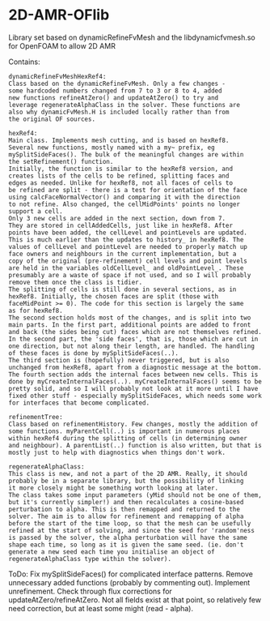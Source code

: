 2D-AMR-OFlib
============

Library set based on dynamicRefineFvMesh and the libdynamicfvmesh.so for OpenFOAM to allow 2D AMR

Contains:

	dynamicRefineFvMeshHexRef4:
	Class based on the dynamicRefineFvMesh. Only a few changes - 
	some hardcoded numbers changed from 7 to 3 or 8 to 4, added
	new functions refineAtZero() and updateAtZero() to try and
	leverage regenerateAlphaClass in the solver. These functions are
	also why dynamicFvMesh.H is included locally rather than from
	the original OF sources.

	hexRef4:
	Main class. Implements mesh cutting, and is based on hexRef8.
	Several new functions, mostly named with a my~ prefix, eg
	mySplitSideFaces(). The bulk of the meaningful changes are within
	the setRefinement() function.
	Initially, the function is similar to the hexRef8 version, and
	creates lists of the cells to be refined, splitting faces and 
	edges as needed. Unlike for hexRef8, not all faces of cells to
	be refined are split - there is a test for orientation of the face
	using calcFaceNormalVector() and comparing it with the direction
	to not refine. Also changed, the cellMidPoints' points no longer
	support a cell.
	Only 3 new cells are added in the next section, down from 7.
	They are stored in cellAddedCells, just like in hexRef8. After
	points have been added, the cellLevel and pointLevels are updated.
	This is much earlier than the updates to history_ in hexRef8. The
	values of cellLevel and pointLevel are needed to properly match up
	face owners and neighbours in the current implementation, but a
	copy of the original (pre-refinement) cell levels and point levels
	are held in the variables oldCellLevel_ and oldPointLevel_. These
	presumably are a waste of space if not used, and so I will probably
	remove them once the class is tidier.
	The splitting of cells is still done in several sections, as in
	hexRef8. Initially, the chosen faces are split (those with
	faceMidPoint >= 0). The code for this section is largely the same
	as for hexRef8.
	The second section holds most of the changes, and is split into two
	main parts. In the first part, additional points are added to front
	and back (the sides being cut) faces which are not themselves refined.
	In the second part, the 'side faces', that is, those which are cut in
	one direction, but not along their length, are handled. The handling
	of these faces is done by mySplitSideFaces(..).
	The third section is (hopefully) never triggered, but is also
	unchanged from hexRef8, apart from a diagnostic message at the bottom.
	The fourth section adds the internal faces between new cells. This is
	done by myCreateInternalFaces(..). myCreateInternalFaces() seems to be
	pretty solid, and so I will probably not look at it more until I have
	fixed other stuff - especially mySplitSideFaces, which needs some work
	for interfaces that become complicated.

	refinementTree:
	Class based on refinementHistory. Few changes, mostly the addition of
	some functions. myParentCell(..) is important in numerous places
	within hexRef4 during the splitting of cells (in determining owner 
	and neighbour). A parentList(..) function is also written, but that is
	mostly just to help with diagnostics when things don't work.

	regenerateAlphaClass:
	This class is new, and not a part of the 2D AMR. Really, it should
	probably be in a separate library, but the possibility of linking
	it more closely might be something worth looking at later.
	The class takes some input parameters (yMid should not be one of them,
	but it's currently simpler!) and then recalculates a cosine-based 
	perturbation to alpha. This is then remapped and returned to the
	solver. The aim is to allow for refinement and remapping of alpha
	before the start of the time loop, so that the mesh can be usefully
	refined at the start of solving, and since the seed for 'random'ness
	is passed by the solver, the alpha perturbation will have the same
	shape each time, so long as it is given the same seed. (ie. don't 
	generate a new seed each time you initialise an object of 
	regenerateAlphaClass type within the solver).

ToDo:
Fix mySplitSideFaces() for complicated interface patterns.
Remove unnecessary added functions (probably by commenting out).
Implement unrefinement.
Check through flux corrections for updateAtZero/refineAtZero. Not all fields 
exist at that point, so relatively few need correction, but at least some 
might (read - alpha).
	
